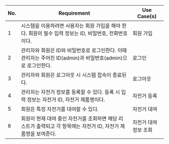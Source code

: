| **No.** | **Requirement** | **Use Case(s)** |
| --- | --- | --- |
| 1 | 시스템을 이용하려면 사용자는 회원 가입을 해야 한다. 회원의 필수 입력 정보는 ID, 비밀번호, 전화번호이다. | 회원 가입 |
| 2 | 관리자와 회원은 ID와 비밀번호로 로그인한다. 이때 관리자는 주어진 ID(admin)과 비밀번호(admin)으로 로그인한다. | 로그인 |
| 3 | 관리자와 회원은 로그아웃 시 시스템 접속이 종료된다. | 로그아웃 |
| 4 | 관리자는 자전거 정보를 등록할 수 있다. 등록 시 입력 정보는 자전거 ID, 자전거 제품명이다. | 자전거 등록 |
| 5 | 회원은 특정 자전거를 대여할 수 있다. | 자전거 대여 |
| 6 | 회원이 현재 대여 중인 자전거를 조회하면 해당 리스트가 출력되고 각 항목에는 자전거 ID, 자전거 제품명을 보여준다. | 자전거 대여 정보 조회 |